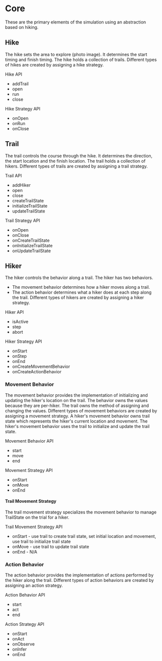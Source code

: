 # Core
These are the primary elements of the simulation using an abstraction
based on hiking.

## Hike
The hike sets the area to explore (photo image).
It determines the start timing and finish timing.
The hike holds a collection of trails.
Different types of hikes are created by assigning a hike strategy.

Hike API
- addTrail
- open
- run
- close

Hike Strategy API
- onOpen
- onRun
- onClose

## Trail
The trail controls the course through the hike.
It determines the direction, the start location and the finish location.
The trail holds a collection of hikers.
Different types of trails are created by assigning a trail strategy.

Trail API
- addHiker
- open
- close
- createTrailState
- initializeTrailState
- updateTrailState

Trail Strategy API
- onOpen
- onClose
- onCreateTrailState
- onInitializeTrailState
- onUpdateTrailState

## Hiker
The hiker controls the behavior along a trail.
The hiker has two behaviors.
- The movement behavior determines how a hiker moves along a trail.
- The action behavior determines what a hiker does at each step along the trail.
Different types of hikers are created by assigning a hiker strategy.

Hiker API
- isActive
- step
- abort

Hiker Strategy API
- onStart
- onStep
- onEnd
- onCreateMovementBehavior
- onCreateActionBehavior

### Movement Behavior
The movement behavior provides the implementation of initializing and updating the hiker's location on the trail.
The behavior owns the values because they are per-hiker.
The trail owns the method of assigning and changing the values.
Different types of movement behaviors are created by assigning a movement strategy.
A hiker's movement behavior owns trail state which represents the hiker's current location and movement.
The hiker's movement behavior uses the trail to initialize and update the trail state.

Movement Behavior API
- start
- move
- end

Movement Strategy API
- onStart
- onMove
- onEnd

#### Trail Movement Strategy
The trail movement strategy specializes the movement behavior to manage TrailState on the trial for a hiker.

Trail Movement Strategy API
- onStart - use trail to create trail state, set initial location and movement, use trail to initialize trail state
- onMove - use trail to update trail state
- onEnd - N/A

### Action Behavior
The action behavior provides the implementation of actions performed by the hiker along the trail.
Different types of action behaviors are created by assigning an action strategy.

Action Behavior API
- start
- act
- end

Action Strategy API
- onStart
- onAct
- onObserve
- onInfer
- onEnd

